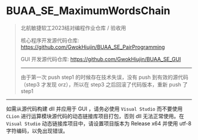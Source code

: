 # BUAA_SE_MaximumWordsChain
> 北航敏捷软工2023结对编程作业仓库 / 验收用
>
> 核心程序开发源代码仓库: https://github.com/GwokHiujin/BUAA_SE_PairProgramming
>
> GUI 开发源代码仓库: https://github.com/GwokHiujin/BUAA_SE_GUI
>
> ---
> 
> 由于第一次 push step1 的时候存在技术失误，没有 push 到有效的源代码（step3 才发现 orz），所以在 step3 之后回滚了代码版本，重新 push 了 step1

---

如需从源代码构建 dll 并应用于 GUI ，请务必使用 `Visual Studio` 而不要使用 `CLion` 进行运算模块源代码的动态链接库项目打包，否则 dll 无法正常使用。在 `Visual Studio` 动态链接库项目中，请设置项目版本为 Release x64 并使用 utf-8 字符编码，以免出现错误。
